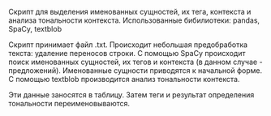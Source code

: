 Скрипт для выделения именованных сущностей, их тега, контекста и анализа тональности контекста.
Использованные бибилиотеки: pandas, SpaCy, textblob

Скрипт принимает файл .txt. Происходит небольшая предобработка текста: удаление переносов строки.
С помощью SpaCy происходит поиск именованных сущностей, их тегов и контекста (в данном случае - предложений).
Именованные сущности приводятся к начальной форме.
С помощью textblob производится анализ тональности контекста.

Эти данные заносятся в таблицу.
Затем теги и результат определения тональности переименовываются.
